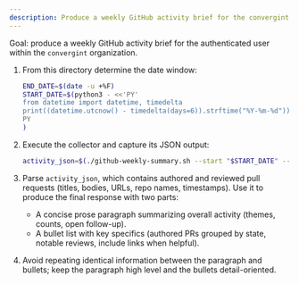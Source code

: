 ```yaml
---
description: Produce a weekly GitHub activity brief for the convergint organization.
---
```


Goal: produce a weekly GitHub activity brief for the authenticated user within
the `convergint` organization.

1. From this directory determine the date window:

   ```sh
   END_DATE=$(date -u +%F)
   START_DATE=$(python3 - <<'PY'
   from datetime import datetime, timedelta
   print((datetime.utcnow() - timedelta(days=6)).strftime("%Y-%m-%d"))
   PY
   )
   ```

2. Execute the collector and capture its JSON output:

   ```sh
   activity_json=$(./github-weekly-summary.sh --start "$START_DATE" --end "$END_DATE")
   ```

3. Parse `activity_json`, which contains authored and reviewed pull requests
   (titles, bodies, URLs, repo names, timestamps). Use it to produce the final
   response with two parts:
   - A concise prose paragraph summarizing overall activity (themes, counts,
     open follow-up).
   - A bullet list with key specifics (authored PRs grouped by state, notable
     reviews, include links when helpful).

4. Avoid repeating identical information between the paragraph and bullets; keep
   the paragraph high level and the bullets detail-oriented.
